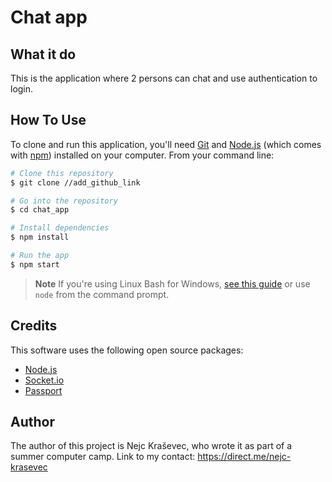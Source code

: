 # Chat app
## What it do
This is the application where 2 persons can chat and use authentication to login.
## How To Use

To clone and run this application, you'll need [Git](https://git-scm.com) and [Node.js](https://nodejs.org/en/download/) (which comes with [npm](http://npmjs.com)) installed on your computer. From your command line:

```bash
# Clone this repository
$ git clone //add_github_link

# Go into the repository
$ cd chat_app

# Install dependencies
$ npm install

# Run the app
$ npm start
```

> **Note**
> If you're using Linux Bash for Windows, [see this guide](https://www.howtogeek.com/261575/how-to-run-graphical-linux-desktop-applications-from-windows-10s-bash-shell/) or use `node` from the command prompt.


## Credits

This software uses the following open source packages:

- [Node.js](https://nodejs.org/)
- [Socket.io](https://socket.io/)
- [Passport](https://www.passportjs.org/)

## Author

The author of this project is Nejc Kraševec, who wrote it as part of a summer computer camp. Link to my contact: https://direct.me/nejc-krasevec